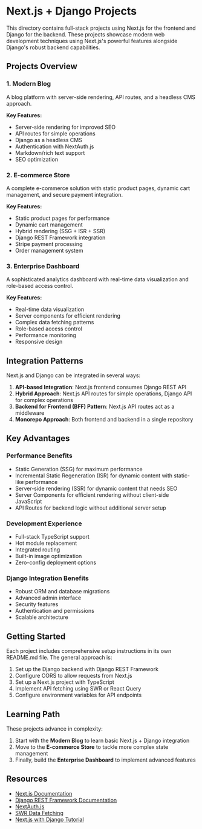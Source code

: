 # Next.js + Django Projects

This directory contains full-stack projects using Next.js for the frontend and Django for the backend. These projects showcase modern web development techniques using Next.js's powerful features alongside Django's robust backend capabilities.

## Projects Overview

### 1. Modern Blog
A blog platform with server-side rendering, API routes, and a headless CMS approach.

**Key Features:**
- Server-side rendering for improved SEO
- API routes for simple operations
- Django as a headless CMS
- Authentication with NextAuth.js
- Markdown/rich text support
- SEO optimization

### 2. E-commerce Store
A complete e-commerce solution with static product pages, dynamic cart management, and secure payment integration.

**Key Features:**
- Static product pages for performance
- Dynamic cart management
- Hybrid rendering (SSG + ISR + SSR)
- Django REST Framework integration
- Stripe payment processing
- Order management system

### 3. Enterprise Dashboard
A sophisticated analytics dashboard with real-time data visualization and role-based access control.

**Key Features:**
- Real-time data visualization
- Server components for efficient rendering
- Complex data fetching patterns
- Role-based access control
- Performance monitoring
- Responsive design

## Integration Patterns

Next.js and Django can be integrated in several ways:

1. **API-based Integration**: Next.js frontend consumes Django REST API
2. **Hybrid Approach**: Next.js API routes for simple operations, Django API for complex operations
3. **Backend for Frontend (BFF) Pattern**: Next.js API routes act as a middleware
4. **Monorepo Approach**: Both frontend and backend in a single repository

## Key Advantages

### Performance Benefits
- Static Generation (SSG) for maximum performance
- Incremental Static Regeneration (ISR) for dynamic content with static-like performance
- Server-side rendering (SSR) for dynamic content that needs SEO
- Server Components for efficient rendering without client-side JavaScript
- API Routes for backend logic without additional server setup

### Development Experience
- Full-stack TypeScript support
- Hot module replacement
- Integrated routing
- Built-in image optimization
- Zero-config deployment options

### Django Integration Benefits
- Robust ORM and database migrations
- Advanced admin interface
- Security features
- Authentication and permissions
- Scalable architecture

## Getting Started

Each project includes comprehensive setup instructions in its own README.md file. The general approach is:

1. Set up the Django backend with Django REST Framework
2. Configure CORS to allow requests from Next.js
3. Set up a Next.js project with TypeScript
4. Implement API fetching using SWR or React Query
5. Configure environment variables for API endpoints

## Learning Path

These projects advance in complexity:

1. Start with the **Modern Blog** to learn basic Next.js + Django integration
2. Move to the **E-commerce Store** to tackle more complex state management
3. Finally, build the **Enterprise Dashboard** to implement advanced features

## Resources

- [Next.js Documentation](https://nextjs.org/docs)
- [Django REST Framework Documentation](https://www.django-rest-framework.org/)
- [NextAuth.js](https://next-auth.js.org/)
- [SWR Data Fetching](https://swr.vercel.app/)
- [Next.js with Django Tutorial](https://www.saaspegasus.com/guides/modern-javascript-for-django-developers/) 